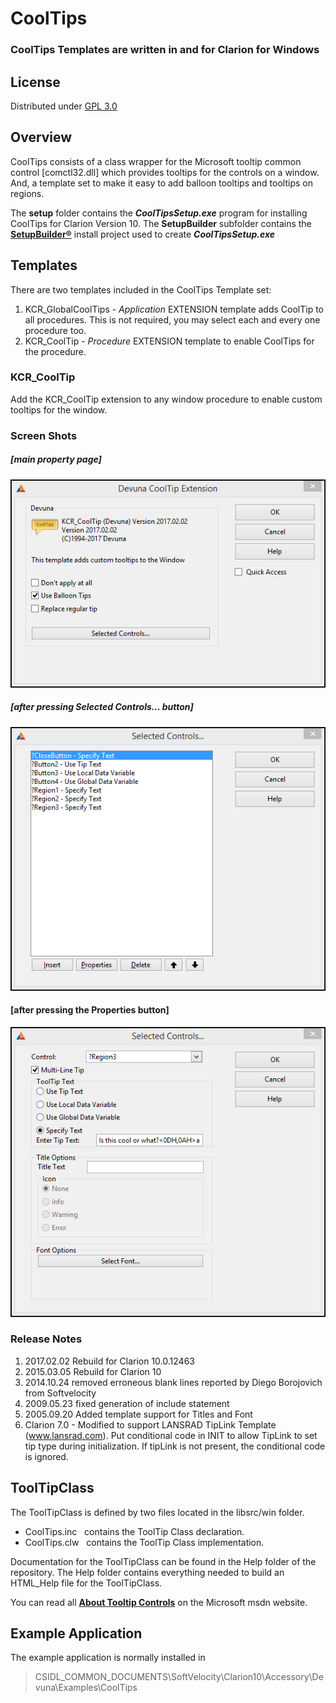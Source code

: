 # CoolTips #

### CoolTips Templates are written in and for Clarion for Windows ###

## License ##
Distributed under [GPL 3.0](http://www.gnu.org/licenses/gpl-3.0.txt "GPL 3.0")

## Overview ##
CoolTips consists of a class wrapper for the Microsoft tooltip common control [comctl32.dll] which provides tooltips for the controls on a window. And, a template set to  make it easy to add balloon tooltips and tooltips on regions.

The **setup** folder contains the ***CoolTipsSetup.exe*** program for installing CoolTips for Clarion Version 10.  The **SetupBuilder** subfolder contains the [**SetupBuilder®**](http://www.lindersoft.com/products_setupbuilder_dev.htm) install project used to create ***CoolTipsSetup.exe***  

## Templates ##

There are two templates included in the CoolTips Template set:

1. KCR_GlobalCoolTips - *Application* EXTENSION template adds CoolTip to all procedures. This is not required, you may select each and every one procedure too. 
2. KCR_CoolTip - *Procedure* EXTENSION template to enable CoolTips for the procedure.

### KCR_CoolTip ###

Add the KCR_CoolTip extension to any window procedure to enable custom tooltips for the window.

### Screen Shots ###

##### [main property page] #####

![Screen Capture](images/Image1.png)

##### [after pressing Selected Controls... button] #####

![Screen Capture](images/Image2.png)

#### [after pressing the Properties button] ####

![Screen Capture](images/Image3.png)

### Release Notes ###
1. 2017.02.02 Rebuild for Clarion 10.0.12463
2. 2015.03.05 Rebuild for Clarion 10
3. 2014.10.24 removed erroneous blank lines reported by Diego Borojovich from Softvelocity
4. 2009.05.23 fixed generation of include statement
5. 2005.09.20 Added template support for Titles and Font
6. Clarion 7.0 - Modified to support LANSRAD TipLink Template (www.lansrad.com). Put conditional code in INIT to allow TipLink to set tip type during initialization. If tipLink is not present, the conditional code is ignored.

## ToolTipClass ##

The ToolTipClass is defined by two files located in the libsrc/win folder.

- CoolTips.inc&nbsp;&nbsp;&nbsp;contains the ToolTip Class declaration.
- CoolTips.clw&nbsp;&nbsp;&nbsp;contains the ToolTip Class implementation.

Documentation for the ToolTipClass can be found in the Help folder of the repository.  The Help folder contains everything needed to build an HTML_Help file for the ToolTipClass.

You can read all [**About Tooltip Controls**](https://msdn.microsoft.com/en-us/library/windows/desktop/bb760250(v=vs.85).aspx) on the Microsoft msdn website.

## Example Application ##
The example application is normally installed in 

> CSIDL\_COMMON_DOCUMENTS\SoftVelocity\Clarion10\Accessory\Devuna\Examples\CoolTips